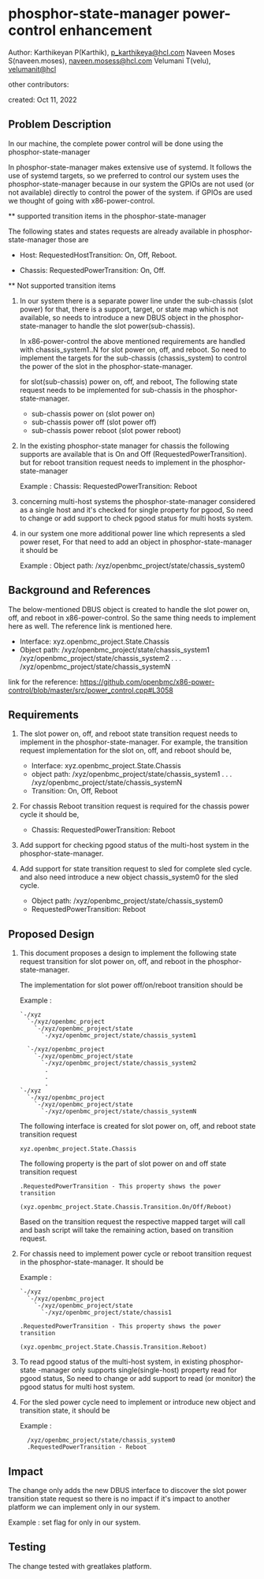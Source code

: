 # phosphor-state-manager power-control enhancement

Author:
   Karthikeyan P(Karthik), [p_karthikeya@hcl.com](mailto:p_karthikeya@hcl.com)
   Naveen Moses S(naveen.moses), [naveen.mosess@hcl.com](mailto:naveen.mosess@hcl.com)
   Velumani T(velu),  [velumanit@hcl](mailto:velumanit@hcl.com)

other contributors:

created:
    Oct 11, 2022

## Problem Description

In our machine, the complete power control will be done using the 
phosphor-state-manager

In phosphor-state-manager makes extensive use of systemd. It
follows the use of systemd targets, so we preferred to control
our system uses the phosphor-state-manager because in our system 
the GPIOs are not used (or not available) directly to control the
power of the system. if GPIOs are used we thought of going with 
x86-power-control.

** supported transition items in the phosphor-state-manager

The following states and states requests are already available in
phosphor-state-manager those are

   * Host: RequestedHostTransition: On, Off, Reboot.

   * Chassis: RequestedPowerTransition: On, Off.

** Not supported transition items

1. In our system there is a separate power line under the sub-chassis (slot 
   power) for that, there is a support, target, or state map which is not 
   available, so needs to introduce a new DBUS object in the phosphor-
   state-manager to handle the slot power(sub-chassis).
   
   In x86-power-control the above mentioned requirements are handled
   with chassis_system1..N for slot power on, off, and reboot. So
   need to implement the targets for the sub-chassis (chassis_system) 
   to control the power of the slot in the phosphor-state-manager.

   for slot(sub-chassis) power on, off, and reboot, The following state 
   request needs to be implemented for sub-chassis in the 
   phosphor-state-manager.

    * sub-chassis power on (slot power on)
    * sub-chassis power off (slot power off)
    * sub-chassis power reboot (slot power reboot)

2. In the existing phosphor-state manager for chassis the following 
   supports are available that is  On and Off (RequestedPowerTransition).
   but for reboot transition request needs to implement in the
   phosphor-state-manager

   Example :
           Chassis: RequestedPowerTransition: Reboot

3. concerning multi-host systems the phosphor-state-manager
   considered as a single host and it's checked for single property for
   pgood, So need to change or add support to check pgood status for
   multi hosts system.

4. in our system one more additional power line which represents a sled
   power reset, For that need to add an object in phosphor-state-manager
   it should be

   Example :
           Object path: /xyz/openbmc_project/state/chassis_system0

## Background and References

The below-mentioned DBUS object is created to handle the slot power on,
off, and reboot in x86-power-control. So the same thing needs to
implement here as well. The reference link is mentioned here.

   * Interface: xyz.openbmc_project.State.Chassis
   * Object path: /xyz/openbmc_project/state/chassis_system1
                  /xyz/openbmc_project/state/chassis_system2
                  .
                  .
                  .
                  /xyz/openbmc_project/state/chassis_systemN


link for the reference:
https://github.com/openbmc/x86-power-control/blob/master/src/power_control.cpp#L3058

## Requirements

1. The slot power on, off, and reboot state transition request needs to implement
   in the phosphor-state-manager. For example, the transition request 
   implementation for the slot on, off, and reboot should be,

    * Interface: xyz.openbmc_project.State.Chassis
    * object path: /xyz/openbmc_project/state/chassis_system1
                  .
                  .
                  .
                  /xyz/openbmc_project/state/chassis_systemN
    * Transition: On, Off, Reboot

2. For chassis Reboot transition request is required for the chassis
   power cycle it should be,

    * Chassis: RequestedPowerTransition: Reboot

3. Add support for checking pgood status of the multi-host system in
   the phosphor-state-manager.

4. Add support for state transition request to sled for complete sled
   cycle. and also need introduce a new object chassis_system0 for
   the sled cycle.

    * Object path: /xyz/openbmc_project/state/chassis_system0
    * RequestedPowerTransition: Reboot

## Proposed Design

1. This document proposes a design to implement the following state request
   transition for slot power on, off, and reboot in the phosphor-state-manager.

   The implementation for slot power off/on/reboot transition should be

   Example :

   ```
   `-/xyz
     `-/xyz/openbmc_project
       `-/xyz/openbmc_project/state
         `-/xyz/openbmc_project/state/chassis_system1

     `-/xyz/openbmc_project
       `-/xyz/openbmc_project/state
         `-/xyz/openbmc_project/state/chassis_system2
          .
          .
          .
   `-/xyz
     `-/xyz/openbmc_project
       `-/xyz/openbmc_project/state
         `-/xyz/openbmc_project/state/chassis_systemN
   ```
   The following interface is created for slot power on, off, and reboot
   state transition request

   ```
   xyz.openbmc_project.State.Chassis
   ```

   The following property is the part of slot power on and off state
   transition request

   ```
   .RequestedPowerTransition - This property shows the power transition
                        (xyz.openbmc_project.State.Chassis.Transition.On/Off/Reboot)
   ```
   Based on the transition request the respective mapped target will call
   and bash script will take the remaining action, based on transition request.

2. For chassis need to implement power cycle or reboot transition 
   request in the phosphor-state-manager. It should be

   Example :

   ```
   `-/xyz
     `-/xyz/openbmc_project
       `-/xyz/openbmc_project/state
         `-/xyz/openbmc_project/state/chassis1

   .RequestedPowerTransition - This property shows the power transition
                          (xyz.openbmc_project.State.Chassis.Transition.Reboot)
   ```

3. To read pgood status of the multi-host system, in existing phosphor-state
   -manager only supports single(single-host) property read for pgood status,
   So need to change or add support to read (or monitor) the pgood status for
   multi host system.

4. For the sled power cycle need to implement or introduce new object and
   transition state, it should be

   Example :

   ```
     /xyz/openbmc_project/state/chassis_system0
     .RequestedPowerTransition - Reboot
   ```
## Impact

The change only adds the new DBUS interface to discover the slot power
transition state request so there is no impact if it's impact to
another platform we can implement only in our system.

 Example : set flag for only in our system.

## Testing

The change tested with greatlakes platform.
